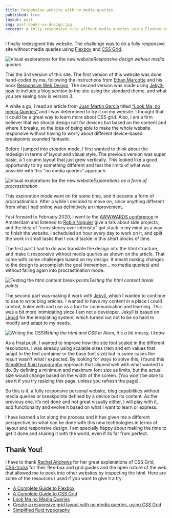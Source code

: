 ```yaml
---
title: Responsive website with no media queries
published: true
layout: post
img: post-books-ux-design.jpg
excerpt: A fully responsive site without media queries using Flexbox and CSS Grid.
---
```

I finally redesigned this website. The challenge was to do a fully responsive site without media queries using [Flexbox](https://css-tricks.com/snippets/css/a-guide-to-flexbox/) and [CSS Grid](https://css-tricks.com/snippets/css/complete-guide-grid/).

![Visual explorations for the new  website]({{site.baseurl}}/images/responsive-no-media.gif)*Responsive design without media queries*

This the 3rd version of this site. The first version of this website was done hand-coded by me, following the instructions from [Ethan Marcotte](https://ethanmarcotte.com) and his book [Responsive Web Design](https://abookapart.com/products/responsive-web-design). The second version was made using [ Jekyll-now](https://www.jekyllnow.com) to include a blog section to the site using the standard theme, and what you are seeing now is version 3.

A while a go, I read an article from [Juan Martin García](https://www.juangarcia.design) titled  [“Look Ma, no media Queries”](https://css-tricks.com/look-ma-no-media-queries-responsive-layouts-using-css-grid/) and I was determined to try it on my website. I thought that it could be a great way to learn more about CSS grid. Also, I am a firm believer that we should design not for devices but based on the content and where it breaks, so the idea of being able to make the whole website responsive without having to worry about different device-based breakpoints sounded fantastic.

Before I jumped into creation mode, I first wanted to think about the redesign in terms of layout and visual style. The previous version was super basic, a 1 column layout that just grew vertically. This looked like a good opportunity to try something different and test the limits of what was possible with this "no media queries" approach.

![Visual explorations for the new  website]({{site.baseurl}}/images/post-responsive-explorations.jpg)*Explorations as a form of procrastination*

This exploration mode went on for some time, and it became a form of procrastination. After a while I decided to move on, since anything different from what I had online was definitively an improvement.

Fast forward to February 2020, I went to the [AWWWARDS conference](https://conference.awwwards.com) in Amsterdam and listened to [Robin Noguier](https://robin-noguier.com) give a talk about side projects, and the idea of “consistency over intensity” got stuck in my mind as a way to finish the website. I scheduled an hour every day to work on it, and split the work in small tasks that I could tackle in this short blocks of time.

The first part I had to do was translate the design into the html structure, and make it responsive without media queries as shown on the article. That came with some challenges based on my design. It meant making changes to the design to accomplish the goal (remember… no media queries) and without falling again into procrastination mode.

![Testing the html content break points]({{site.baseurl}}/images/video-responsive-no-media2.gif)*Testing the html content break points*

The second part was making it work with [Jekyll](https://jekyllrb.com), which I wanted to continue to use to write blog articles. I wanted to have my content in a place I could control, tinker with and use as a tool for communication and learning. This was a bit more intimidating since I am not a developer. Jekyll is based on [Liquid](https://shopify.github.io/liquid/) for the templating system, which turned out not to be so hard to modify and adapt to my needs.

![Writing the CSS]({{site.baseurl}}/images/post-responsive-css-atom.png)*Writing the html and CSS in Atom, it's a bit messy, I know*

As a final push, I wanted to improve how the site font scaled in the different resolutions. I was already using scalable sizes (rem and em values that adapt to the text container or the base font size) but in some cases the result wasn't what I expected. By looking for ways to solve this, I found this [Simplified fluid typography](https://css-tricks.com/simplified-fluid-typography/) approach that aligned well with what wanted to do. By defining a minimum and maximum font size as limits, but the actual size would change based on the width of the screen. (You won't be able to see it if you try resizing this page, unless you refresh the page).

So this is it, a fully responsive personal website, blog capabilities without media queries or breakpoints defined by a device but its content. As the previous one, it’s not done and not great visually either, I will play with it, add functionality and evolve it based on what I want to learn or express.

I have learned a lot along the process and it has given me a different perspective on what can be done with this new technologies in terms of layout and responsive design. I am specially happy about making the time to get it done and sharing it with the world, even if its far from perfect.

## Thank You!

I have to thank [Rachel Andrews](https://rachelandrew.co.uk) for her great explanations of CSS Grid, [CSS-tricks](https://css-tricks.com) for their flex-box and grid guides and the open nature of the web that allowed me to peek into other websites by inspecting the html. Here are some of the resources I used if you want to give it a try:

- [A Complete Guide to Flexbox](https://css-tricks.com/snippets/css/a-guide-to-flexbox/)
- [A Complete Guide to CSS Grid](https://css-tricks.com/snippets/css/complete-guide-grid/)
- [Look Ma no Media Queries](https://css-tricks.com/look-ma-no-media-queries-responsive-layouts-using-css-grid/)
- [Create a responsive grid layout with no media queries, using CSS Grid](https://hankchizljaw.com/wrote/create-a-responsive-grid-layout-with-no-media-queries-using-css-grid/)
- [Simplified fluid typography](https://css-tricks.com/simplified-fluid-typography/)
